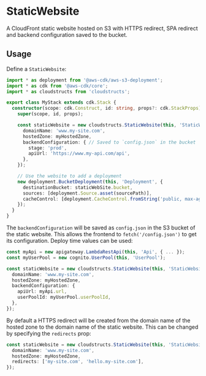 # StaticWebsite

A CloudFront static website hosted on S3 with HTTPS redirect, SPA redirect and
backend configuration saved to the bucket.

## Usage

Define a `StaticWebsite`:

```ts
import * as deployment from '@aws-cdk/aws-s3-deployment';
import * as cdk from '@aws-cdk/core';
import * as cloudstructs from 'cloudstructs';

export class MyStack extends cdk.Stack {
  constructor(scope: cdk.Construct, id: string, props?: cdk.StackProps) {
    super(scope, id, props);

    const staticWebsite = new cloudstructs.StaticWebsite(this, 'StaticWebsite', {
      domainName: 'www.my-site.com',
      hostedZone: myHostedZone,
      backendConfiguration: { // Saved to `config.json` in the bucket
        stage: 'prod',
        apiUrl: 'https://www.my-api.com/api',
      },
    });

    // Use the website to add a deployment
    new deployment.BucketDeployment(this, 'Deployment', {
      destinationBucket: staticWebSite.bucket,
      sources: [deployment.Source.asset(sourcePath)],
      cacheControl: [deployment.CacheControl.fromString('public, max-age=31536000, immutable')],
    });
  }
}
```

The `backendConfiguration` will be saved as `config.json` in the S3 bucket of the
static website. This allows the frontend to `fetch('/config.json')` to get its
configuration. Deploy time values can be used:

```ts
const myApi = new apigateway.LambdaRestApi(this, 'Api', { ... });
const myUserPool = new cognito.UserPool(this, 'UserPool');

const staticWebsite = new cloudstructs.StaticWebsite(this, 'StaticWebsite', {
  domainName: 'www.my-site.com',
  hostedZone: myHostedZone,
  backendConfiguration: {
    apiUrl: myApi.url,
    userPoolId: myUserPool.userPoolId,
  },
});
```

By default a HTTPS redirect will be created from the domain name of the hosted
zone to the domain name of the static website. This can be changed by specifying
the `redirects` prop:

```ts
const staticWebsite = new cloudstructs.StaticWebsite(this, 'StaticWebsite', {
  domainName: 'www.my-site.com',
  hostedZone: myHostedZone,
  redirects: ['my-site.com', 'hello.my-site.com'],
});
```
